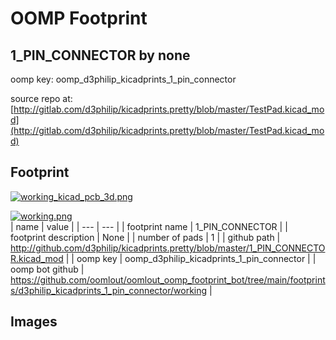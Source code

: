 # OOMP Footprint  
## 1_PIN_CONNECTOR  by none  
  
oomp key: oomp_d3philip_kicadprints_1_pin_connector  
  
source repo at: [http://gitlab.com/d3philip/kicadprints.pretty/blob/master/TestPad.kicad_mod](http://gitlab.com/d3philip/kicadprints.pretty/blob/master/TestPad.kicad_mod)  
## Footprint  
  
[![working_kicad_pcb_3d.png](working_kicad_pcb_3d_600.png)](working_kicad_pcb_3d.png)  
  
[![working.png](working_600.png)](working.png)  
| name | value | 
| --- | --- | 
| footprint name | 1_PIN_CONNECTOR | 
| footprint description | None | 
| number of pads | 1 | 
| github path | http://github.com/d3philip/kicadprints.pretty/blob/master/1_PIN_CONNECTOR.kicad_mod | 
| oomp key | oomp_d3philip_kicadprints_1_pin_connector | 
| oomp bot github | https://github.com/oomlout/oomlout_oomp_footprint_bot/tree/main/footprints/d3philip_kicadprints_1_pin_connector/working | 
## Images  

